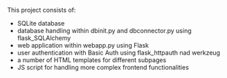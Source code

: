 This project consists of:
- SQLite database
- database handling within dbinit.py and dbconnector.py using flask_SQLAlchemy
- web application within webapp.py using Flask
- user authentication with Basic Auth using flask_httpauth nad werkzeug
- a number of HTML templates for different subpages
- JS script for handling more complex frontend functionalities
